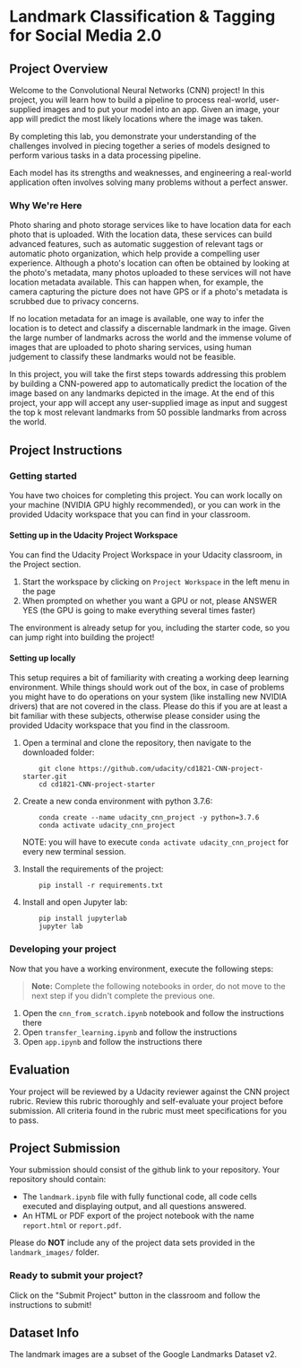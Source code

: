 # Landmark Classification & Tagging for Social Media 2.0

## Project Overview

Welcome to the Convolutional Neural Networks (CNN) project!
In this project, you will learn how to build a pipeline to process real-world, user-supplied images and to put your model into an app.
Given an image, your app will predict the most likely locations where the image was taken.

By completing this lab, you demonstrate your understanding of the challenges involved in piecing together a series of models designed to perform various tasks in a data processing pipeline. 

Each model has its strengths and weaknesses, and engineering a real-world application often involves solving many problems without a perfect answer.

### Why We're Here

Photo sharing and photo storage services like to have location data for each photo that is uploaded. With the location data, these services can build advanced features, such as automatic suggestion of relevant tags or automatic photo organization, which help provide a compelling user experience. Although a photo's location can often be obtained by looking at the photo's metadata, many photos uploaded to these services will not have location metadata available. This can happen when, for example, the camera capturing the picture does not have GPS or if a photo's metadata is scrubbed due to privacy concerns.

If no location metadata for an image is available, one way to infer the location is to detect and classify a discernable landmark in the image. Given the large number of landmarks across the world and the immense volume of images that are uploaded to photo sharing services, using human judgement to classify these landmarks would not be feasible.

In this project, you will take the first steps towards addressing this problem by building a CNN-powered app to automatically predict the location of the image based on any landmarks depicted in the image. At the end of this project, your app will accept any user-supplied image as input and suggest the top k most relevant landmarks from 50 possible landmarks from across the world.


## Project Instructions

### Getting started

You have two choices for completing this project. You can work locally on your machine (NVIDIA GPU highly recommended), or you can work in the provided Udacity workspace that you can find in your classroom.

#### Setting up in the Udacity Project Workspace
You can find the Udacity Project Workspace in your Udacity classroom, in the Project section.

1. Start the workspace by clicking on `Project Workspace` in the left menu in the page
2. When prompted on whether you want a GPU or not, please ANSWER YES (the GPU is going to make everything several times faster)

The environment is already setup for you, including the starter code, so you can jump right into building the project!

#### Setting up locally

This setup requires a bit of familiarity with creating a working deep learning environment. While things should work out of the box, in case of problems you might have to do operations on your system (like installing new NVIDIA drivers) that are not covered in the class. Please do this if you are at least a bit familiar with these subjects, otherwise please consider using the provided Udacity workspace that you find in the classroom.

1. Open a terminal and clone the repository, then navigate to the downloaded folder:
	
	```	
		git clone https://github.com/udacity/cd1821-CNN-project-starter.git
		cd cd1821-CNN-project-starter
	```
    
2. Create a new conda environment with python 3.7.6:

    ```
        conda create --name udacity_cnn_project -y python=3.7.6
        conda activate udacity_cnn_project
    ```
    
    NOTE: you will have to execute `conda activate udacity_cnn_project` for every new terminal session.
    
3. Install the requirements of the project:

    ```
        pip install -r requirements.txt
    ```

4. Install and open Jupyter lab:
	
	```
        pip install jupyterlab
		jupyter lab
	```

### Developing your project

Now that you have a working environment, execute the following steps:

>**Note:** Complete the following notebooks in order, do not move to the next step if you didn't complete the previous one.

1. Open the `cnn_from_scratch.ipynb` notebook and follow the instructions there
2. Open `transfer_learning.ipynb` and follow the instructions
3. Open `app.ipynb` and follow the instructions there

## Evaluation

Your project will be reviewed by a Udacity reviewer against the CNN project rubric.  Review this rubric thoroughly and self-evaluate your project before submission.  All criteria found in the rubric must meet specifications for you to pass.

## Project Submission

Your submission should consist of the github link to your repository.  Your repository should contain:
- The `landmark.ipynb` file with fully functional code, all code cells executed and displaying output, and all questions answered.
- An HTML or PDF export of the project notebook with the name `report.html` or `report.pdf`.

Please do __NOT__ include any of the project data sets provided in the `landmark_images/` folder.

### Ready to submit your project?

Click on the "Submit Project" button in the classroom and follow the instructions to submit!

## Dataset Info

The landmark images are a subset of the Google Landmarks Dataset v2.
